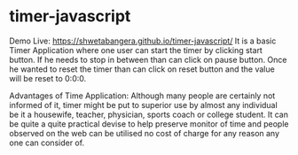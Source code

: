 # timer-javascript

Demo Live: https://shwetabangera.github.io/timer-javascript/
It is a basic Timer Application where one user can start the timer by clicking start button.
If he needs to stop in between than can click on pause button.
Once he wanted to reset the timer than can click on reset button and the value will be reset to 0:0:0.

Advantages of Time Application:
Although many people are certainly not informed of it, timer might be put to superior use by almost any individual be it a housewife, teacher, physician, sports coach or college student. It can be quite a quite practical devise to help preserve monitor of time and people observed on the web can be utilised no cost of charge for any reason any one can consider of.

